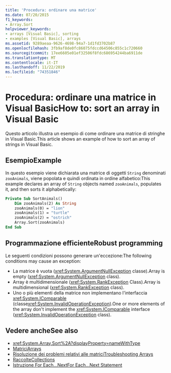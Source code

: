 ```yaml
---
title: 'Procedura: ordinare una matrice'
ms.date: 07/20/2015
f1_keywords:
- Array.Sort
helpviewer_keywords:
- arrays [Visual Basic], sorting
- examples [Visual Basic], arrays
ms.assetid: 9289aeaa-9626-4698-94a7-1d1fd3702b87
ms.openlocfilehash: 3fb9af8de0fc86075fdccd64506c855c1c720660
ms.sourcegitcommit: 17ee6605e01ef32506f8fdc686954244ba6911de
ms.translationtype: MT
ms.contentlocale: it-IT
ms.lasthandoff: 11/22/2019
ms.locfileid: "74351846"
---
```

# <a name="how-to-sort-an-array-in-visual-basic"></a><span data-ttu-id="22ed1-102">Procedura: ordinare una matrice in Visual Basic</span><span class="sxs-lookup"><span data-stu-id="22ed1-102">How to: sort an array in Visual Basic</span></span>

<span data-ttu-id="22ed1-103">Questo articolo illustra un esempio di come ordinare una matrice di stringhe in Visual Basic.</span><span class="sxs-lookup"><span data-stu-id="22ed1-103">This article shows an example of how to sort an array of strings in Visual Basic.</span></span>

## <a name="example"></a><span data-ttu-id="22ed1-104">Esempio</span><span class="sxs-lookup"><span data-stu-id="22ed1-104">Example</span></span>

<span data-ttu-id="22ed1-105">In questo esempio viene dichiarata una matrice di oggetti `String` denominati `zooAnimals`, viene popolata e quindi ordinata in ordine alfabetico:</span><span class="sxs-lookup"><span data-stu-id="22ed1-105">This example declares an array of `String` objects named `zooAnimals`, populates it, and then sorts it alphabetically:</span></span>
  
```vb
Private Sub SortAnimals()
    Dim zooAnimals(2) As String
    zooAnimals(0) = "lion"
    zooAnimals(1) = "turtle"
    zooAnimals(2) = "ostrich"
    Array.Sort(zooAnimals)
End Sub
```

## <a name="robust-programming"></a><span data-ttu-id="22ed1-106">Programmazione efficiente</span><span class="sxs-lookup"><span data-stu-id="22ed1-106">Robust programming</span></span>

<span data-ttu-id="22ed1-107">Le seguenti condizioni possono generare un'eccezione:</span><span class="sxs-lookup"><span data-stu-id="22ed1-107">The following conditions may cause an exception:</span></span>

- <span data-ttu-id="22ed1-108">La matrice è vuota (<xref:System.ArgumentNullException> classe).</span><span class="sxs-lookup"><span data-stu-id="22ed1-108">Array is empty (<xref:System.ArgumentNullException> class).</span></span>
- <span data-ttu-id="22ed1-109">Array è multidimensionale (<xref:System.RankException> Class).</span><span class="sxs-lookup"><span data-stu-id="22ed1-109">Array is multidimensional (<xref:System.RankException> class).</span></span>
- <span data-ttu-id="22ed1-110">Uno o più elementi della matrice non implementano l'interfaccia <xref:System.IComparable> (classe<xref:System.InvalidOperationException>).</span><span class="sxs-lookup"><span data-stu-id="22ed1-110">One or more elements of the array don't implement the <xref:System.IComparable> interface (<xref:System.InvalidOperationException> class).</span></span>

## <a name="see-also"></a><span data-ttu-id="22ed1-111">Vedere anche</span><span class="sxs-lookup"><span data-stu-id="22ed1-111">See also</span></span>

- <xref:System.Array.Sort%2A?displayProperty=nameWithType>
- [<span data-ttu-id="22ed1-112">Matrici</span><span class="sxs-lookup"><span data-stu-id="22ed1-112">Arrays</span></span>](index.md)
- [<span data-ttu-id="22ed1-113">Risoluzione dei problemi relativi alle matrici</span><span class="sxs-lookup"><span data-stu-id="22ed1-113">Troubleshooting Arrays</span></span>](troubleshooting-arrays.md)
- [<span data-ttu-id="22ed1-114">Raccolte</span><span class="sxs-lookup"><span data-stu-id="22ed1-114">Collections</span></span>](../../concepts/collections.md)
- [<span data-ttu-id="22ed1-115">Istruzione For Each...Next</span><span class="sxs-lookup"><span data-stu-id="22ed1-115">For Each...Next Statement</span></span>](../../../language-reference/statements/for-each-next-statement.md)
